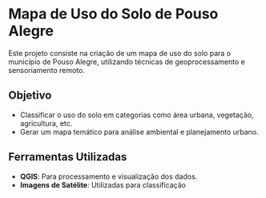 # Mapa de Uso do Solo de Pouso Alegre

Este projeto consiste na criação de um mapa de uso do solo para o município de Pouso Alegre, utilizando técnicas de geoprocessamento e sensoriamento remoto.

## Objetivo
- Classificar o uso do solo em categorias como área urbana, vegetação, agricultura, etc.
- Gerar um mapa temático para análise ambiental e planejamento urbano.

## Ferramentas Utilizadas
- **QGIS**: Para processamento e visualização dos dados.
- **Imagens de Satélite**: Utilizadas para classificação 
